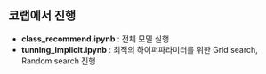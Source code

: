 ## 코랩에서 진행

- **class_recommend.ipynb** : 전체 모델 실행
- **tunning_implicit.ipynb** : 최적의 하이퍼파라미터를 위한 Grid search, Random search 진행
